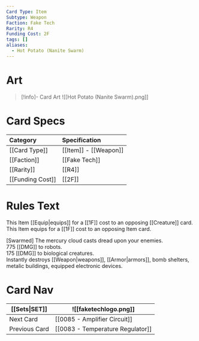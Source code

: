 ```yaml
---
Card Type: Item
Subtype: Weapon
Faction: Fake Tech
Rarity: R4
Funding Cost: 2F
tags: []
aliases:
  - Hot Potato (Nanite Swarm)
---
```

# Art

> [!info]- Card Art
> ![[Hot Potato (Nanite Swarm).png]]

# Card Specs

| Category | Specification| 
| :--- | :--- |
| [[Card Type]] | [[Item]] - [[Weapon]] |  
| [[Faction]] | [[Fake Tech]] |  
| [[Rarity]] | [[R4]] |  
| [[Funding Cost]] | [[2F]] |  

# Rules Text 

This Item [[Equip|equips]] for a [[1F]] cost to an opposing [[Creature]] card.  
This Item equips for a [[1F]] cost to an opposing Item card.  

[Swarmed] The mercury cloud casts dread upon your enemies.  
775 [[DMG]] to robots.  
175 [[DMG]] to biological creatures.  
Instantly destroys [[Weapon|weapons]], [[Armor|armors]], bomb shelters, metalic buildings, equipped electronic devices.  

# Card Nav

| [[Sets\|SET]]           | ![[faketechlogo.png]]          |
| ------------- | ------------------------------ |
| Next Card     | [[0085 - Amplifier Circuit]] |
| Previous Card | [[0083 - Temperature Regulator]]         |


